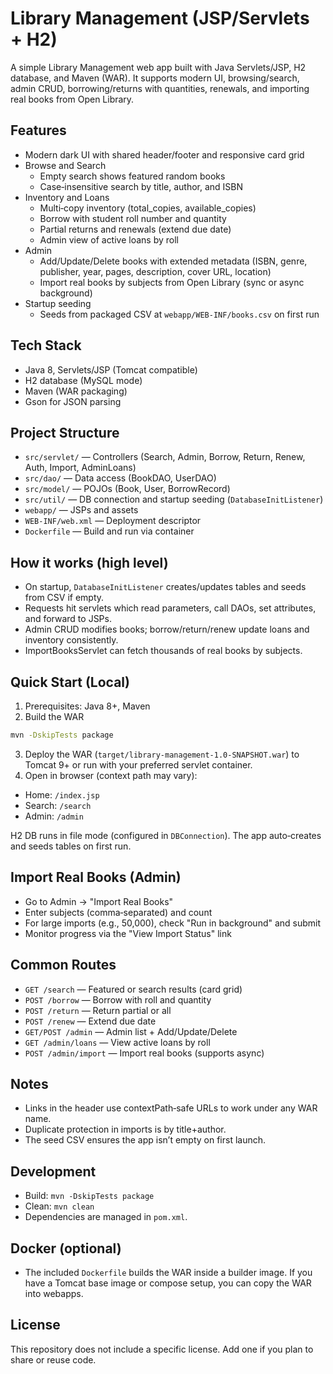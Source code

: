 # Library Management (JSP/Servlets + H2)

A simple Library Management web app built with Java Servlets/JSP, H2 database, and Maven (WAR). It supports modern UI, browsing/search, admin CRUD, borrowing/returns with quantities, renewals, and importing real books from Open Library.

## Features
- Modern dark UI with shared header/footer and responsive card grid
- Browse and Search
  - Empty search shows featured random books
  - Case‑insensitive search by title, author, and ISBN
- Inventory and Loans
  - Multi‑copy inventory (total_copies, available_copies)
  - Borrow with student roll number and quantity
  - Partial returns and renewals (extend due date)
  - Admin view of active loans by roll
- Admin
  - Add/Update/Delete books with extended metadata (ISBN, genre, publisher, year, pages, description, cover URL, location)
  - Import real books by subjects from Open Library (sync or async background)
- Startup seeding
  - Seeds from packaged CSV at `webapp/WEB-INF/books.csv` on first run

## Tech Stack
- Java 8, Servlets/JSP (Tomcat compatible)
- H2 database (MySQL mode)
- Maven (WAR packaging)
- Gson for JSON parsing

## Project Structure
- `src/servlet/` — Controllers (Search, Admin, Borrow, Return, Renew, Auth, Import, AdminLoans)
- `src/dao/` — Data access (BookDAO, UserDAO)
- `src/model/` — POJOs (Book, User, BorrowRecord)
- `src/util/` — DB connection and startup seeding (`DatabaseInitListener`)
- `webapp/` — JSPs and assets
- `WEB-INF/web.xml` — Deployment descriptor
- `Dockerfile` — Build and run via container

## How it works (high level)
- On startup, `DatabaseInitListener` creates/updates tables and seeds from CSV if empty.
- Requests hit servlets which read parameters, call DAOs, set attributes, and forward to JSPs.
- Admin CRUD modifies books; borrow/return/renew update loans and inventory consistently.
- ImportBooksServlet can fetch thousands of real books by subjects.

## Quick Start (Local)
1) Prerequisites: Java 8+, Maven
2) Build the WAR
```bash
mvn -DskipTests package
```
3) Deploy the WAR (`target/library-management-1.0-SNAPSHOT.war`) to Tomcat 9+ or run with your preferred servlet container.
4) Open in browser (context path may vary):
- Home: `/index.jsp`
- Search: `/search`
- Admin: `/admin`

H2 DB runs in file mode (configured in `DBConnection`). The app auto‑creates and seeds tables on first run.

## Import Real Books (Admin)
- Go to Admin → "Import Real Books"
- Enter subjects (comma‑separated) and count
- For large imports (e.g., 50,000), check "Run in background" and submit
- Monitor progress via the "View Import Status" link

## Common Routes
- `GET /search` — Featured or search results (card grid)
- `POST /borrow` — Borrow with roll and quantity
- `POST /return` — Return partial or all
- `POST /renew` — Extend due date
- `GET/POST /admin` — Admin list + Add/Update/Delete
- `GET /admin/loans` — View active loans by roll
- `POST /admin/import` — Import real books (supports async)

## Notes
- Links in the header use contextPath‑safe URLs to work under any WAR name.
- Duplicate protection in imports is by title+author.
- The seed CSV ensures the app isn’t empty on first launch.

## Development
- Build: `mvn -DskipTests package`
- Clean: `mvn clean`
- Dependencies are managed in `pom.xml`.

## Docker (optional)
- The included `Dockerfile` builds the WAR inside a builder image. If you have a Tomcat base image or compose setup, you can copy the WAR into webapps.

## License
This repository does not include a specific license. Add one if you plan to share or reuse code.
